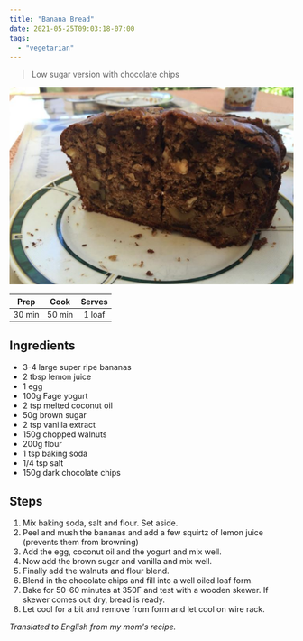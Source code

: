 ```yaml
---
title: "Banana Bread"
date: 2021-05-25T09:03:18-07:00
tags:
  - "vegetarian"
---
```


> Low sugar version with chocolate chips

<div class="figure">

![bananabread](/images/bananabread.JPG)

</div>


| Prep   | Cook | Serves |
| :----: | :----: | :----: |
| 30 min | 50 min | 1 loaf |

## Ingredients

- 3-4 large super ripe bananas
- 2 tbsp lemon juice
- 1 egg
- 100g Fage yogurt
- 2 tsp melted coconut oil
- 50g brown sugar
- 2 tsp vanilla extract
- 150g chopped walnuts
- 200g flour
- 1 tsp baking soda
- 1/4 tsp salt
- 150g dark chocolate chips

## Steps

1. Mix baking soda, salt and flour. Set aside.
2. Peel and mush the bananas and add a few squirtz of lemon juice (prevents them from browning)
3. Add the egg, coconut oil and the yogurt and mix well. 
4. Now add the brown sugar and vanilla and mix well.
5. Finally add the walnuts and flour blend.
6. Blend in the chocolate chips and fill into a well oiled loaf form.
7. Bake for 50-60 minutes at 350F and test with a wooden skewer. If skewer comes out dry, bread is ready.
8. Let cool for a bit and remove from form and let cool on wire rack.


_Translated to English from my mom's recipe._
